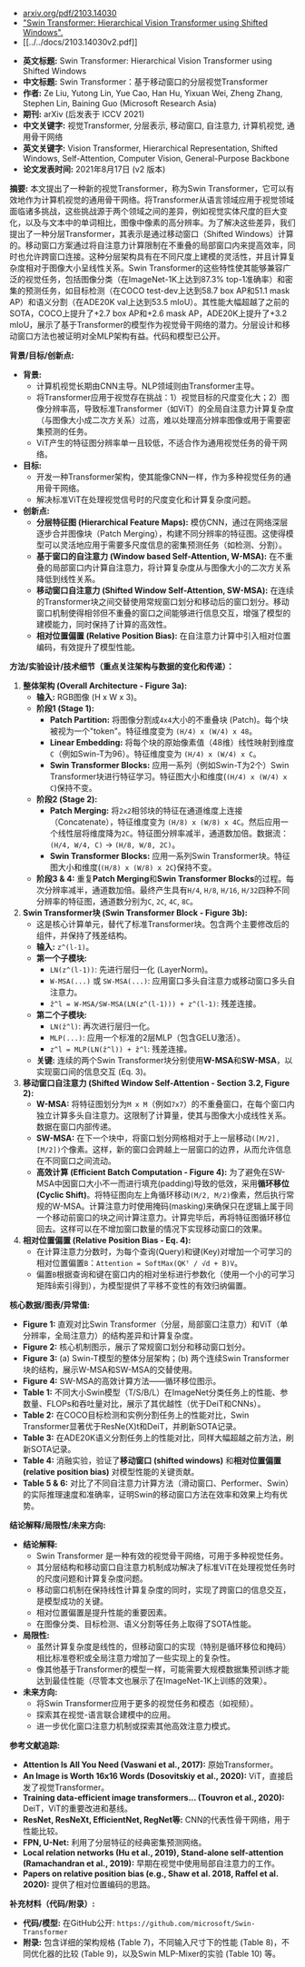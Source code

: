 - [arxiv.org/pdf/2103.14030](https://arxiv.org/pdf/2103.14030)
- ["Swin Transformer: Hierarchical Vision Transformer using Shifted Windows".](https://github.com/microsoft/Swin-Transformer)
- [[../../docs/2103.14030v2.pdf]]


*   **英文标题:** Swin Transformer: Hierarchical Vision Transformer using Shifted Windows
*   **中文标题:** Swin Transformer：基于移动窗口的分层视觉Transformer
*   **作者:** Ze Liu, Yutong Lin, Yue Cao, Han Hu, Yixuan Wei, Zheng Zhang, Stephen Lin, Baining Guo (Microsoft Research Asia)
*   **期刊:** arXiv (后发表于 ICCV 2021)
*   **中文关键字:** 视觉Transformer, 分层表示, 移动窗口, 自注意力, 计算机视觉, 通用骨干网络
*   **英文关键字:** Vision Transformer, Hierarchical Representation, Shifted Windows, Self-Attention, Computer Vision, General-Purpose Backbone
*   **论文发表时间:** 2021年8月17日 (v2 版本)

**摘要:**
本文提出了一种新的视觉Transformer，称为Swin Transformer，它可以有效地作为计算机视觉的通用骨干网络。将Transformer从语言领域应用于视觉领域面临诸多挑战，这些挑战源于两个领域之间的差异，例如视觉实体尺度的巨大变化，以及与文本中的单词相比，图像中像素的高分辨率。为了解决这些差异，我们提出了一种分层Transformer，其表示是通过移动窗口（Shifted Windows）计算的。移动窗口方案通过将自注意力计算限制在不重叠的局部窗口内来提高效率，同时也允许跨窗口连接。这种分层架构具有在不同尺度上建模的灵活性，并且计算复杂度相对于图像大小呈线性关系。Swin Transformer的这些特性使其能够兼容广泛的视觉任务，包括图像分类（在ImageNet-1K上达到87.3% top-1准确率）和密集的预测任务，如目标检测（在COCO test-dev上达到58.7 box AP和51.1 mask AP）和语义分割（在ADE20K val上达到53.5 mIoU）。其性能大幅超越了之前的SOTA，COCO上提升了+2.7 box AP和+2.6 mask AP，ADE20K上提升了+3.2 mIoU，展示了基于Transformer的模型作为视觉骨干网络的潜力。分层设计和移动窗口方法也被证明对全MLP架构有益。代码和模型已公开。

**背景/目标/创新点:**
*   **背景:**
    *   计算机视觉长期由CNN主导。NLP领域则由Transformer主导。
    *   将Transformer应用于视觉存在挑战：1）视觉目标的尺度变化大；2）图像分辨率高，导致标准Transformer（如ViT）的全局自注意力计算复杂度（与图像大小成二次方关系）过高，难以处理高分辨率图像或用于需要密集预测的任务。
    *   ViT产生的特征图分辨率单一且较低，不适合作为通用视觉任务的骨干网络。
*   **目标:**
    *   开发一种Transformer架构，使其能像CNN一样，作为多种视觉任务的通用骨干网络。
    *   解决标准ViT在处理视觉信号时的尺度变化和计算复杂度问题。
*   **创新点:**
    *   **分层特征图 (Hierarchical Feature Maps):** 模仿CNN，通过在网络深层逐步合并图像块（Patch Merging），构建不同分辨率的特征图。这使得模型可以灵活地应用于需要多尺度信息的密集预测任务（如检测、分割）。
    *   **基于窗口的自注意力 (Window based Self-Attention, W-MSA):** 在不重叠的局部窗口内计算自注意力，将计算复杂度从与图像大小的二次方关系降低到线性关系。
    *   **移动窗口自注意力 (Shifted Window Self-Attention, SW-MSA):** 在连续的Transformer块之间交替使用常规窗口划分和移动后的窗口划分。移动窗口机制使得相邻但不重叠的窗口之间能够进行信息交互，增强了模型的建模能力，同时保持了计算的高效性。
    *   **相对位置偏置 (Relative Position Bias):** 在自注意力计算中引入相对位置编码，有效提升了模型性能。

**方法/实验设计/技术细节（重点关注架构与数据的变化和传递）：**
1.  **整体架构 (Overall Architecture - Figure 3a):**
    *   **输入:** RGB图像 (H x W x 3)。
    *   **阶段1 (Stage 1):**
        *   **Patch Partition:** 将图像分割成`4x4`大小的不重叠块 (Patch)。每个块被视为一个"token"。特征维度变为 `(H/4) x (W/4) x 48`。
        *   **Linear Embedding:** 将每个块的原始像素值（48维）线性映射到维度`C`（例如Swin-T为96）。特征维度变为 `(H/4) x (W/4) x C`。
        *   **Swin Transformer Blocks:** 应用一系列（例如Swin-T为2个）Swin Transformer块进行特征学习。特征图大小和维度(`(H/4) x (W/4) x C`)保持不变。
    *   **阶段2 (Stage 2):**
        *   **Patch Merging:** 将`2x2`相邻块的特征在通道维度上连接（Concatenate），特征维度变为 `(H/8) x (W/8) x 4C`。然后应用一个线性层将维度降为`2C`。特征图分辨率减半，通道数加倍。数据流：`(H/4, W/4, C)` -> `(H/8, W/8, 2C)`。
        *   **Swin Transformer Blocks:** 应用一系列Swin Transformer块。特征图大小和维度(`(H/8) x (W/8) x 2C`)保持不变。
    *   **阶段3 & 4:** 重复**Patch Merging**和**Swin Transformer Blocks**的过程。每次分辨率减半，通道数加倍。最终产生具有`H/4`, `H/8`, `H/16`, `H/32`四种不同分辨率的特征图，通道数分别为`C`, `2C`, `4C`, `8C`。
2.  **Swin Transformer块 (Swin Transformer Block - Figure 3b):**
    *   这是核心计算单元，替代了标准Transformer块。包含两个主要修改后的组件，并保持了残差结构。
    *   **输入:** `z^(l-1)`。
    *   **第一个子模块:**
        *   `LN(z^(l-1))`: 先进行层归一化 (LayerNorm)。
        *   `W-MSA(...)` 或 `SW-MSA(...)`: 应用窗口多头自注意力或移动窗口多头自注意力。
        *   `ẑ^l = W-MSA/SW-MSA(LN(z^(l-1))) + z^(l-1)`: 残差连接。
    *   **第二个子模块:**
        *   `LN(ẑ^l)`: 再次进行层归一化。
        *   `MLP(...)`: 应用一个标准的2层MLP（包含GELU激活）。
        *   `z^l = MLP(LN(ẑ^l)) + ẑ^l`: 残差连接。
    *   **关键:** 连续的两个Swin Transformer块分别使用**W-MSA**和**SW-MSA**，以实现窗口间的信息交互 (Eq. 3)。
3.  **移动窗口自注意力 (Shifted Window Self-Attention - Section 3.2, Figure 2):**
    *   **W-MSA:** 将特征图划分为`M x M`（例如`7x7`）的不重叠窗口，在每个窗口内独立计算多头自注意力。这限制了计算量，使其与图像大小成线性关系。数据在窗口内部传递。
    *   **SW-MSA:** 在下一个块中，将窗口划分网格相对于上一层移动`([M/2], [M/2])`个像素。这样，新的窗口会跨越上一层窗口的边界，从而允许信息在不同窗口之间流动。
    *   **高效计算 (Efficient Batch Computation - Figure 4):** 为了避免在SW-MSA中因窗口大小不一而进行填充(padding)导致的低效，采用**循环移位 (Cyclic Shift)**。将特征图向左上角循环移动`(M/2, M/2)`像素，然后执行常规的W-MSA。计算注意力时使用掩码(masking)来确保只在逻辑上属于同一个移动前窗口的块之间计算注意力。计算完毕后，再将特征图循环移位回去。这样可以在不增加窗口数量的情况下实现移动窗口的效果。
4.  **相对位置偏置 (Relative Position Bias - Eq. 4):**
    *   在计算注意力分数时，为每个查询(Query)和键(Key)对增加一个可学习的相对位置偏置`B`：`Attention = SoftMax(QKᵀ / √d + B)V`。
    *   偏置`B`根据查询和键在窗口内的相对坐标进行参数化（使用一个小的可学习矩阵`B̂`索引得到），为模型提供了平移不变性的有效归纳偏置。

**核心数据/图表/异常值:**
*   **Figure 1:** 直观对比Swin Transformer（分层，局部窗口注意力）和ViT（单分辨率，全局注意力）的结构差异和计算复杂度。
*   **Figure 2:** 核心机制图示，展示了常规窗口划分和移动窗口划分。
*   **Figure 3:** (a) Swin-T模型的整体分层架构；(b) 两个连续Swin Transformer块的结构，展示W-MSA和SW-MSA的交替使用。
*   **Figure 4:** SW-MSA的高效计算方法——循环移位图示。
*   **Table 1:** 不同大小Swin模型（T/S/B/L）在ImageNet分类任务上的性能、参数量、FLOPs和吞吐量对比，展示了其优越性（优于DeiT和CNNs）。
*   **Table 2:** 在COCO目标检测和实例分割任务上的性能对比，Swin Transformer显著优于ResNe(X)t和DeiT，并刷新SOTA记录。
*   **Table 3:** 在ADE20K语义分割任务上的性能对比，同样大幅超越之前方法，刷新SOTA记录。
*   **Table 4:** 消融实验，验证了**移动窗口 (shifted windows)** 和**相对位置偏置 (relative position bias)** 对模型性能的关键贡献。
*   **Table 5 & 6:** 对比了不同自注意力计算方法（滑动窗口、Performer、Swin）的实际推理速度和准确率，证明Swin的移动窗口方法在效率和效果上均有优势。

**结论解释/局限性/未来方向:**
*   **结论解释:**
    *   Swin Transformer 是一种有效的视觉骨干网络，可用于多种视觉任务。
    *   其分层结构和移动窗口自注意力机制成功解决了标准ViT在处理视觉任务时的尺度问题和计算复杂度问题。
    *   移动窗口机制在保持线性计算复杂度的同时，实现了跨窗口的信息交互，是模型成功的关键。
    *   相对位置偏置是提升性能的重要因素。
    *   在图像分类、目标检测、语义分割等任务上取得了SOTA性能。
*   **局限性:**
    *   虽然计算复杂度是线性的，但移动窗口的实现（特别是循环移位和掩码）相比标准卷积或全局注意力增加了一些实现上的复杂性。
    *   像其他基于Transformer的模型一样，可能需要大规模数据集预训练才能达到最佳性能（尽管本文也展示了在ImageNet-1K上训练的效果）。
*   **未来方向:**
    *   将Swin Transformer应用于更多的视觉任务和模态（如视频）。
    *   探索其在视觉-语言联合建模中的应用。
    *   进一步优化窗口注意力机制或探索其他高效注意力模式。

**参考文献追踪:**
*   **Attention Is All You Need (Vaswani et al., 2017):** 原始Transformer。
*   **An Image is Worth 16x16 Words (Dosovitskiy et al., 2020):** ViT，直接启发了视觉Transformer。
*   **Training data-efficient image transformers... (Touvron et al., 2020):** DeiT，ViT的重要改进和基线。
*   **ResNet, ResNeXt, EfficientNet, RegNet等:** CNN的代表性骨干网络，用于性能比较。
*   **FPN, U-Net:** 利用了分层特征的经典密集预测网络。
*   **Local relation networks (Hu et al., 2019), Stand-alone self-attention (Ramachandran et al., 2019):** 早期在视觉中使用局部自注意力的工作。
*   **Papers on relative position bias (e.g., Shaw et al. 2018, Raffel et al. 2020):** 提供了相对位置编码的思路。

**补充材料（代码/附录）:**
*   **代码/模型:** 在GitHub公开: `https://github.com/microsoft/Swin-Transformer`
*   **附录:** 包含详细的架构规格 (Table 7)，不同输入尺寸下的性能 (Table 8)，不同优化器的比较 (Table 9)，以及Swin MLP-Mixer的实验 (Table 10) 等。

